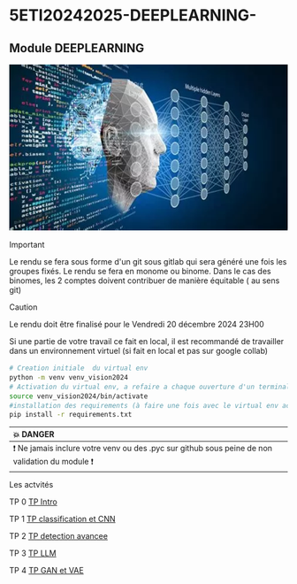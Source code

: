 # 5ETI20242025-DEEPLEARNING-


## Module DEEPLEARNING

<img src="img/th.webp" height="300">


> [!IMPORTANT]
> Le rendu se fera  sous forme d'un git sous gitlab qui sera généré une fois les groupes fixés. Le rendu se fera en monome ou binome. Dans le cas des binomes, les 2 comptes doivent contribuer de manière équitable ( au sens git)

> [!CAUTION]
> Le rendu doit être finalisé pour le Vendredi 20 décembre 2024 23H00 

Si une partie de votre travail ce fait en local, il est recommandé de travailler dans un environnement virtuel (si fait en local et pas sur google collab)

``` bash
# Creation initiale  du virtual env
python -m venv venv_vision2024
# Activation du virtual env, a refaire a chaque ouverture d'un terminal
source venv_vision2024/bin/activate
#installation des requirements (à faire une fois avec le virtual env activé)
pip install -r requirements.txt
````

| :boom: DANGER              |
|:---------------------------|
| :exclamation: Ne jamais inclure votre venv  ou des .pyc sur github sous peine de non validation du module  :exclamation:|
 

Les actvités

TP 0 [TP Intro ](TP_intro.md)

TP 1 [TP classification et CNN ](TP_classifcation.md)

TP 2 [TP detection avancee ](TP_vision_detection_suite.md)

TP 3 [TP LLM ](TP_LLM_intro.md) 

TP 4  [TP GAN et VAE](TP_vision_generation.md)



